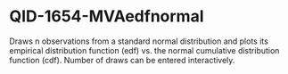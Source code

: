 # QID-1654-MVAedfnormal
Draws n observations from a standard normal distribution and plots its empirical distribution function (edf) vs. the normal cumulative distribution function (cdf). Number of draws can be entered interactively.
